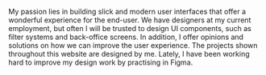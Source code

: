 My passion lies in building slick and modern user interfaces that offer a wonderful experience for the end-user. We have designers at my current employment, but often I will be trusted to design UI components, such as filter systems and back-office screens. In addition, I offer opinions and solutions on how we can improve the user experience. The projects shown throughout this website are designed by me. Lately, I have been working hard to improve my design work by practising in Figma.